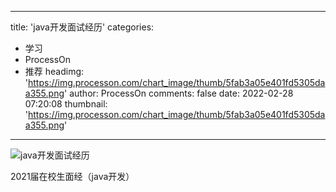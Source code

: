 
---
title: 'java开发面试经历'
categories: 
 - 学习
 - ProcessOn
 - 推荐
headimg: 'https://img.processon.com/chart_image/thumb/5fab3a05e401fd5305daa355.png'
author: ProcessOn
comments: false
date: 2022-02-28 07:20:08
thumbnail: 'https://img.processon.com/chart_image/thumb/5fab3a05e401fd5305daa355.png'
---

<div>   
<img class="thumb" alt="java开发面试经历" src="https://img.processon.com/chart_image/thumb/5fab3a05e401fd5305daa355.png" referrerpolicy="no-referrer">
<p>2021届在校生面经（java开发）</p>  
</div>
            